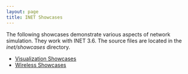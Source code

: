 ```yaml
---
layout: page
title: INET Showcases
---
```


The following showcases demonstrate various aspects of network simulation.
They work with INET 3.6. The source files are located in the
<var>inet/showcases</var> directory.

* [Visualization Showcases](visualizer)
* [Wireless Showcases](wireless)

